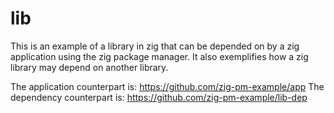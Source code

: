# lib

This is an example of a library in zig that can be depended on by a zig application using the zig package manager.
It also exemplifies how a zig library may depend on another library.

The application counterpart is: https://github.com/zig-pm-example/app
The dependency counterpart is: https://github.com/zig-pm-example/lib-dep
